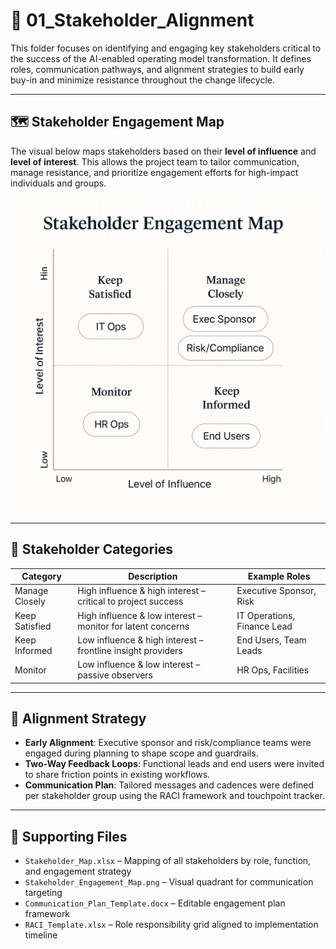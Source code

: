 # 🤝 01_Stakeholder_Alignment

This folder focuses on identifying and engaging key stakeholders critical to the success of the AI-enabled operating model transformation. It defines roles, communication pathways, and alignment strategies to build early buy-in and minimize resistance throughout the change lifecycle.

---

## 🗺️ Stakeholder Engagement Map

The visual below maps stakeholders based on their **level of influence** and **level of interest**. This allows the project team to tailor communication, manage resistance, and prioritize engagement efforts for high-impact individuals and groups.

![Stakeholder Engagement Map](./Stakeholder_Engagement_Map.png)

---

## 👥 Stakeholder Categories

| Category           | Description                                                  | Example Roles               |
|--------------------|--------------------------------------------------------------|-----------------------------|
| Manage Closely     | High influence & high interest – critical to project success | Executive Sponsor, Risk     |
| Keep Satisfied     | High influence & low interest – monitor for latent concerns  | IT Operations, Finance Lead |
| Keep Informed      | Low influence & high interest – frontline insight providers  | End Users, Team Leads       |
| Monitor            | Low influence & low interest – passive observers             | HR Ops, Facilities          |

---

## 🎯 Alignment Strategy

- **Early Alignment**: Executive sponsor and risk/compliance teams were engaged during planning to shape scope and guardrails.
- **Two-Way Feedback Loops**: Functional leads and end users were invited to share friction points in existing workflows.
- **Communication Plan**: Tailored messages and cadences were defined per stakeholder group using the RACI framework and touchpoint tracker.

---

## 📂 Supporting Files

- `Stakeholder_Map.xlsx` – Mapping of all stakeholders by role, function, and engagement strategy
- `Stakeholder_Engagement_Map.png` – Visual quadrant for communication targeting
- `Communication_Plan_Template.docx` – Editable engagement plan framework
- `RACI_Template.xlsx` – Role responsibility grid aligned to implementation timeline
